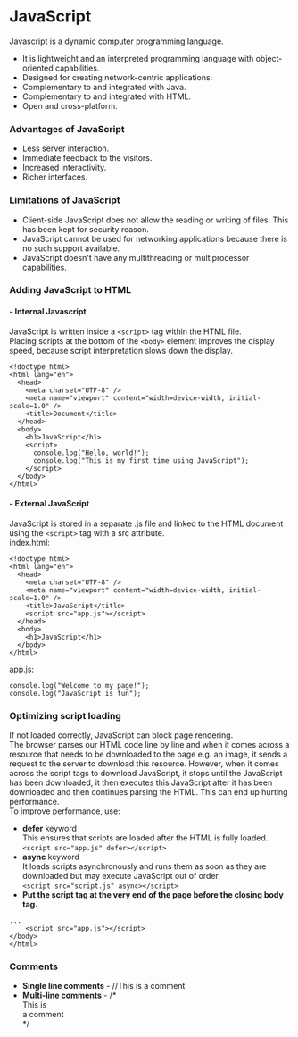 # JavaScript  
Javascript is a dynamic computer programming language.  
- It is lightweight and an interpreted programming language with object-oriented capabilities.  
- Designed for creating network-centric applications.  
- Complementary to and integrated with Java.  
- Complementary to and integrated with HTML.  
- Open and cross-platform.  
### Advantages of JavaScript  
- Less server interaction.  
- Immediate feedback to the visitors.  
- Increased interactivity.  
- Richer interfaces.   
### Limitations of JavaScript  
- Client-side JavaScript does not allow the reading or writing of files. This has
been kept for security reason.  
- JavaScript cannot be used for networking applications because there is no such
support available.  
- JavaScript doesn't have any multithreading or multiprocessor capabilities.  
### Adding JavaScript to HTML  
#### - Internal Javascript  
JavaScript is written inside a `<script>` tag within the HTML file.  
Placing scripts at the bottom of the `<body>` element improves the display speed, because script interpretation slows down the display. 
```
<!doctype html>
<html lang="en">
  <head>
    <meta charset="UTF-8" />
    <meta name="viewport" content="width=device-width, initial-scale=1.0" />
    <title>Document</title>
  </head>
  <body>
    <h1>JavaScript</h1>
    <script>
      console.log("Hello, world!");
      console.log("This is my first time using JavaScript");
    </script>
  </body>
</html>  
```
#### - External JavaScript  
JavaScript is stored in a separate .js file and linked to the HTML document using the `<script>` tag with a src attribute.  
index.html:  
```
<!doctype html>
<html lang="en">
  <head>
    <meta charset="UTF-8" />
    <meta name="viewport" content="width=device-width, initial-scale=1.0" />
    <title>JavaScript</title>
    <script src="app.js"></script>
  </head>
  <body>
    <h1>JavaScript</h1>
  </body>
</html>
```
app.js: 
```
console.log("Welcome to my page!");
console.log("JavaScript is fun");
```
### Optimizing script loading  
If not loaded correctly, JavaScript can block page rendering.  
The browser parses our HTML code line by line and when it comes across a resource that needs to be downloaded to the page e.g. an image, it sends a request to the server to download this resource. However, when it comes across the script tags to download JavaScript, it stops until the JavaScript has been downloaded, it then executes this JavaScript after it has been downloaded and then continues parsing the HTML. This can end up hurting performance.  
To improve performance, use:  
- **defer** keyword  
This ensures that scripts are loaded after the HTML is fully loaded.  
`<script src="app.js" defer></script>`  
- **async** keyword  
It loads scripts asynchronously and runs them as soon as they are downloaded but may execute JavaScript out of order.  
`<script src="script.js" async></script>`
- **Put the script tag at the very end of the page before the closing body tag.**  
```
...
    <script src="app.js"></script>
</body>
</html>
```
### Comments  
- **Single line comments** - //This is a comment  
- **Multi-line comments** - /*  
This is  
a comment  
*/  

